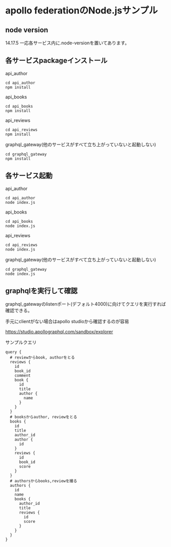 # apollo federationのNode.jsサンプル

## node version

14.17.5
一応各サービス内に.node-versionを置いてあります。
## 各サービスpackageインストール

api_author
```
cd api_author
npm install
```

api_books
```
cd api_books
npm install
```

api_reviews
```
cd api_reviews
npm install
```

graphql_gateway(他のサービスがすべて立ち上がっていないと起動しない)
```
cd graphql_gateway
npm install
```
## 各サービス起動

api_author
```
cd api_author
node index.js
```

api_books
```
cd api_books
node index.js
```

api_reviews
```
cd api_reviews
node index.js
```

graphql_gateway(他のサービスがすべて立ち上がっていないと起動しない)
```
cd graphql_gateway
node index.js
```

## graphqlを実行して確認

graphql_gatewayのlistenポート(デフォルト4000)に向けてクエリを実行すれば確認できる。

手元にclientがない場合はapollo studioから確認するのが容易

https://studio.apollographql.com/sandbox/explorer


サンプルクエリ

```
query {
  # reviewからbook, authorをとる
  reviews {
    id
    book_id
    comment
    book {
      id
      title
      author {
        name
      }
    }
  }
  # booksからauthor, reviewをとる
  books {
    id
    title
    author_id
    author {
      id
    }
    reviews {
      id
      book_id
      score
    }
  }
  # authorsからbooks,reviewを撮る
  authors {
    id
    name
    books {
      author_id
      title
      reviews {
        id
        score
      }
    }
  }
}
```
